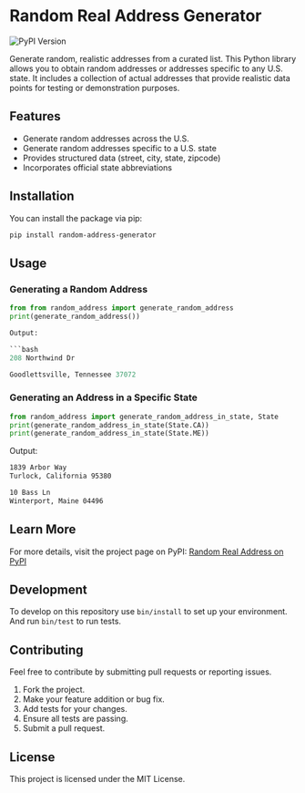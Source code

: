 # Random Real Address Generator

![PyPI Version](https://img.shields.io/pypi/v/random-real-address)

Generate random, realistic addresses from a curated list. This Python library allows you to obtain random addresses or addresses specific to any U.S. state. It includes a collection of actual addresses that provide realistic data points for testing or demonstration purposes.

## Features

- Generate random addresses across the U.S.
- Generate random addresses specific to a U.S. state
- Provides structured data (street, city, state, zipcode)
- Incorporates official state abbreviations

## Installation

You can install the package via pip:

```bash
pip install random-address-generator
```

## Usage

### Generating a Random Address

```py
from from random_address import generate_random_address
print(generate_random_address())

Output:

```bash
208 Northwind Dr

Goodlettsville, Tennessee 37072
```

### Generating an Address in a Specific State

```py
from random_address import generate_random_address_in_state, State
print(generate_random_address_in_state(State.CA))
print(generate_random_address_in_state(State.ME))
```

Output:

```bash
1839 Arbor Way
Turlock, California 95380

10 Bass Ln
Winterport, Maine 04496
```

## Learn More

For more details, visit the project page on PyPI: [Random Real Address on PyPI](https://pypi.org/project/random-real-address/)

## Development

To develop on this repository use `bin/install` to set up your environment. And run `bin/test` to run tests.

## Contributing

Feel free to contribute by submitting pull requests or reporting issues.

1. Fork the project.
2. Make your feature addition or bug fix.
3. Add tests for your changes.
4. Ensure all tests are passing.
5. Submit a pull request.

## License

This project is licensed under the MIT License.



